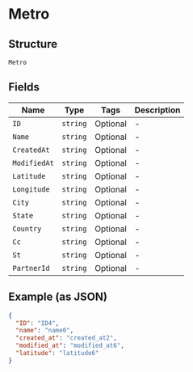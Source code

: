 
# Metro

## Structure

`Metro`

## Fields

| Name | Type | Tags | Description |
|  --- | --- | --- | --- |
| `ID` | `string` | Optional | - |
| `Name` | `string` | Optional | - |
| `CreatedAt` | `string` | Optional | - |
| `ModifiedAt` | `string` | Optional | - |
| `Latitude` | `string` | Optional | - |
| `Longitude` | `string` | Optional | - |
| `City` | `string` | Optional | - |
| `State` | `string` | Optional | - |
| `Country` | `string` | Optional | - |
| `Cc` | `string` | Optional | - |
| `St` | `string` | Optional | - |
| `PartnerId` | `string` | Optional | - |

## Example (as JSON)

```json
{
  "ID": "ID4",
  "name": "name0",
  "created_at": "created_at2",
  "modified_at": "modified_at6",
  "latitude": "latitude6"
}
```

